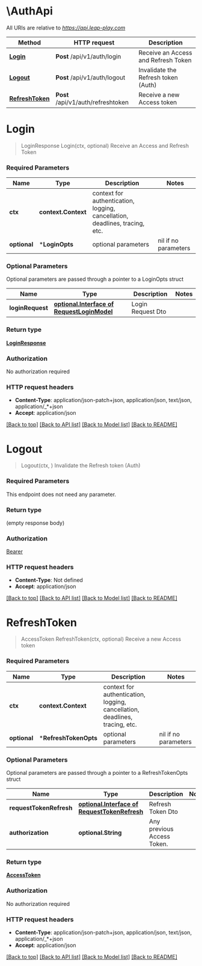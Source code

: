 # \AuthApi

All URIs are relative to *https://api.leap-play.com*

Method | HTTP request | Description
------------- | ------------- | -------------
[**Login**](AuthApi.md#Login) | **Post** /api/v1/auth/login | Receive an Access and Refresh Token
[**Logout**](AuthApi.md#Logout) | **Post** /api/v1/auth/logout | Invalidate the Refresh token (Auth)
[**RefreshToken**](AuthApi.md#RefreshToken) | **Post** /api/v1/auth/refreshtoken | Receive a new Access token


# **Login**
> LoginResponse Login(ctx, optional)
Receive an Access and Refresh Token

### Required Parameters

Name | Type | Description  | Notes
------------- | ------------- | ------------- | -------------
 **ctx** | **context.Context** | context for authentication, logging, cancellation, deadlines, tracing, etc.
 **optional** | ***LoginOpts** | optional parameters | nil if no parameters

### Optional Parameters
Optional parameters are passed through a pointer to a LoginOpts struct

Name | Type | Description  | Notes
------------- | ------------- | ------------- | -------------
 **loginRequest** | [**optional.Interface of RequestLoginModel**](RequestLoginModel.md)| Login Request Dto | 

### Return type

[**LoginResponse**](LoginResponse.md)

### Authorization

No authorization required

### HTTP request headers

 - **Content-Type**: application/json-patch+json, application/json, text/json, application/_*+json
 - **Accept**: application/json

[[Back to top]](#) [[Back to API list]](../README.md#documentation-for-api-endpoints) [[Back to Model list]](../README.md#documentation-for-models) [[Back to README]](../README.md)

# **Logout**
> Logout(ctx, )
Invalidate the Refresh token (Auth)

### Required Parameters
This endpoint does not need any parameter.

### Return type

 (empty response body)

### Authorization

[Bearer](../README.md#Bearer)

### HTTP request headers

 - **Content-Type**: Not defined
 - **Accept**: application/json

[[Back to top]](#) [[Back to API list]](../README.md#documentation-for-api-endpoints) [[Back to Model list]](../README.md#documentation-for-models) [[Back to README]](../README.md)

# **RefreshToken**
> AccessToken RefreshToken(ctx, optional)
Receive a new Access token

### Required Parameters

Name | Type | Description  | Notes
------------- | ------------- | ------------- | -------------
 **ctx** | **context.Context** | context for authentication, logging, cancellation, deadlines, tracing, etc.
 **optional** | ***RefreshTokenOpts** | optional parameters | nil if no parameters

### Optional Parameters
Optional parameters are passed through a pointer to a RefreshTokenOpts struct

Name | Type | Description  | Notes
------------- | ------------- | ------------- | -------------
 **requestTokenRefresh** | [**optional.Interface of RequestTokenRefresh**](RequestTokenRefresh.md)| Refresh Token Dto | 
 **authorization** | **optional.String**| Any previous Access Token. | 

### Return type

[**AccessToken**](AccessToken.md)

### Authorization

No authorization required

### HTTP request headers

 - **Content-Type**: application/json-patch+json, application/json, text/json, application/_*+json
 - **Accept**: application/json

[[Back to top]](#) [[Back to API list]](../README.md#documentation-for-api-endpoints) [[Back to Model list]](../README.md#documentation-for-models) [[Back to README]](../README.md)

